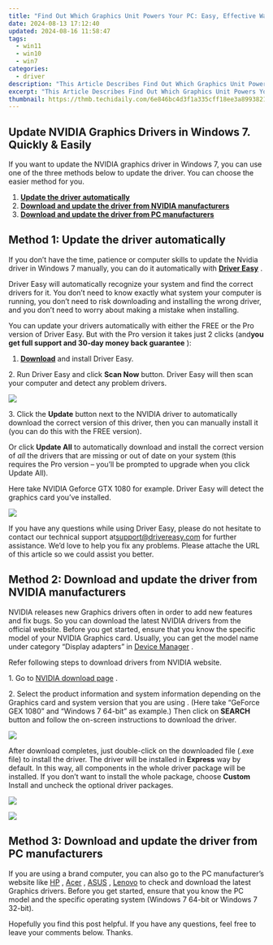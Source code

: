 ```yaml
---
title: "Find Out Which Graphics Unit Powers Your PC: Easy, Effective Ways Explored"
date: 2024-08-13 17:12:40
updated: 2024-08-16 11:58:47
tags:
  - win11
  - win10
  - win7
categories:
  - driver
description: "This Article Describes Find Out Which Graphics Unit Powers Your PC: Easy, Effective Ways Explored"
excerpt: "This Article Describes Find Out Which Graphics Unit Powers Your PC: Easy, Effective Ways Explored"
thumbnail: https://thmb.techidaily.com/6e846bc4d3f1a335cff18ee3a8993821cc088b40d71ee6de6f00eb8971f3a946.jpg
---
```


## Update NVIDIA Graphics Drivers in Windows 7. Quickly & Easily

If you want to update the NVIDIA graphics driver in Windows 7, you can use one of the three methods below to update the driver. You can choose the easier method for you.

1. **[Update the driver automatically](https://tools.techidaily.com/drivereasy/download/)**
2. **[Download and update the driver from NVIDIA manufacturers](https://tools.techidaily.com/drivereasy/download/)**
3. **[Download and update the driver from PC manufacturers](https://tools.techidaily.com/drivereasy/download/)**

## **Method 1: Update the driver automatically**

 If you don’t have the time, patience or computer skills to update the Nvidia driver in Windows 7 manually, you can do it automatically with **[Driver Easy](https://tools.techidaily.com/drivereasy/download/)**  .

 Driver Easy will automatically recognize your system and find the correct drivers for it. You don’t need to know exactly what system your computer is running, you don’t need to risk downloading and installing the wrong driver, and you don’t need to worry about making a mistake when installing.

 You can update your drivers automatically with either the FREE or the Pro version of Driver Easy. But with the Pro version it takes just 2 clicks (and**you get full support and 30-day money back guarantee** ):

 1. **[Download](https://tools.techidaily.com/drivereasy/download/)**   and install Driver Easy.

 2\. Run Driver Easy and click **Scan Now**   button. Driver Easy will then scan your computer and detect any problem drivers.

![](https://images.drivereasy.com/wp-content/uploads/2018/10/img_5bd2d6a01c3e6.jpg)

 3\. Click the **Update** button next to the NVIDIA driver to automatically download the correct version of this driver, then you can manually install it (you can do this with the FREE version).

 Or click **Update All**  to automatically download and install the correct version of _all_   the drivers that are missing or out of date on your system (this requires the Pro version – you’ll be prompted to upgrade when you click Update All).

 Here take NVIDIA Geforce GTX 1080 for example. Driver Easy will detect the graphics card you’ve installed.

![](https://images.drivereasy.com/wp-content/uploads/2018/10/img_5bd2d6b29f3ec.jpg)

 If you have any questions while using Driver Easy, please do not hesitate to contact our technical support at[support@drivereasy.com](https://tools.techidaily.com/drivereasy/download/) for further assistance. We’d love to help you fix any problems. Please attache the URL of this article so we could assist you better.

## **Method 2: Download and update the driver from NVIDIA manufacturers**

 NVIDIA releases new Graphics drivers often in order to add new features and fix bugs. So you can download the latest NVIDIA drivers from the official website. Before you get started, ensure that you know the specific model of your NVIDIA Graphics card. Usually, you can get the model name under category “Display adapters” in [Device Manager](https://tools.techidaily.com/drivereasy/download/) .  
  
 Refer following steps to download drivers from NVIDIA website.  
  
1\. Go to [NVIDIA download page](http://www.nvidia.com/Download/index.aspx)  .  
  
 2\. Select the product information and system information depending on the Graphics card and system version that you are using . (Here take “GeForce GEX 1080” and “Windows 7 64-bit” as example.) Then click on **SEARCH**  button and follow the on-screen instructions to download the driver.

![](https://images.drivereasy.com/wp-content/uploads/2016/06/img_5760d5b8edb72.png)
  
 After download completes, just double-click on the downloaded file (.exe file) to install the driver. The driver will be installed in **Express**  way by default. In this way, all components in the whole driver package will be installed. If you don’t want to install the whole package, choose **Custom** Install and uncheck the optional driver packages.

![](https://images.drivereasy.com/wp-content/uploads/2016/05/img_5742bd389e2bd.png)

![](https://images.drivereasy.com/wp-content/uploads/2016/06/img_5760d92231774.png)

## **Method 3: Download and update the driver from PC manufacturers**

 If you are using a brand computer, you can also go to the PC manufacturer’s website like [HP](http://support.hp.com/) , [Acer](http://www.acer.com/worldwide/support/) , [ASUS](http://www.windowscentral.com/how-prepare-your-pc-windows-10-upgrade) , [Lenovo](https://shop-links.co/link/?exclusive=1&publisher_slug=itechdaily19598&url=http%3A%2F%2Fsupport.lenovo.com%2F) to check and download the latest Graphics drivers. Before you get started, ensure that you know the PC model and the specific operating system (Windows 7 64-bit or Windows 7 32-bit).

 Hopefully you find this post helpful. If you have any questions, feel free to leave your comments below. Thanks.

<ins class="adsbygoogle"
     style="display:block"
     data-ad-format="autorelaxed"
     data-ad-client="ca-pub-7571918770474297"
     data-ad-slot="1223367746"></ins>



<ins class="adsbygoogle"
     style="display:block"
     data-ad-client="ca-pub-7571918770474297"
     data-ad-slot="8358498916"
     data-ad-format="auto"
     data-full-width-responsive="true"></ins>
